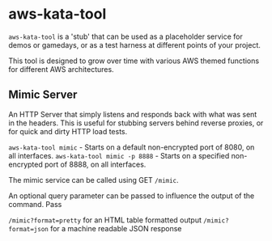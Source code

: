 # aws-kata-tool

`aws-kata-tool` is a 'stub' that can be used as a placeholder service for demos or gamedays, or as a test harness at different points of your project.

This tool is designed to grow over time with various AWS themed functions for different AWS architectures.

## Mimic Server

An HTTP Server that simply listens and responds back with what was sent in the headers. This is useful for stubbing servers behind reverse proxies, or for quick and dirty HTTP load tests.

`aws-kata-tool mimic` - Starts on a default non-encrypted port of 8080, on all interfaces.
`aws-kata-tool mimic -p 8888` - Starts on a specified non-encrypted port of 8888, on all interfaces.

The mimic service can be called using GET `/mimic`.

An optional query parameter can be passed to influence the output of the command. Pass

`/mimic?format=pretty` for an HTML table formatted output
`/mimic?format=json` for a machine readable JSON response
